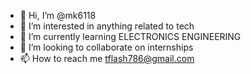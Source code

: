 - 👋 Hi, I’m @mk6118
- 👀 I’m interested in anything related to tech
- 🌱 I’m currently learning ELECTRONICS ENGINEERING
- 💞️ I’m looking to collaborate on internships
- 📫 How to reach me tflash786@gmail.com

<!---
mk6118/mk6118 is a ✨ special ✨ repository because its `README.md` (this file) appears on your GitHub profile.
You can click the Preview link to take a look at your changes.
--->

